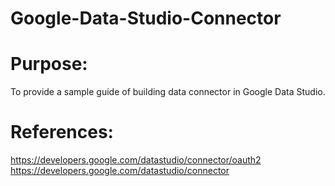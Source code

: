 # Google-Data-Studio-Connector
# Purpose:
  To provide a sample guide of building data connector in Google Data Studio.
# References:
  https://developers.google.com/datastudio/connector/oauth2
  https://developers.google.com/datastudio/connector
  
